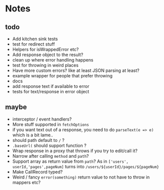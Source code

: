 # Notes

## todo

- Add kitchen sink tests
- test for redirect stuff
- Helpers for isWrappedError etc?
- Add response object to the result?
- clean up where error handling happens
- test for throwing in weird places
- Have more custom errors? like at least JSON parsing at least?
- example wrapper for people that prefer throwing
- docs
- add response text if available to error
- tests for text/response in error object

## maybe

- interceptor / event handlers?
- More stuff supported in `fetchOptions`
- if you want text out of a response, you need to do `parseText(e => e)` which
  is a bit lame..
- should path default to `/` ?
- `.baseUrl(` should support function ?
- Wrap response in a proxy that throws if you try to edit/call it?
- Narrow after calling `method` and `path`?
- Support array as return value from `path`? As in
  `['users', userId,'pages',pageNum]` turns into
  `/users/${userId}/pages/${pageNum}`
- Make CallRecord typed?
- Weird / fancy `error(something)` return value to not have to throw in mappers
  etc?
